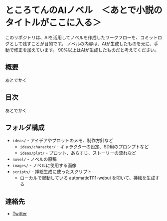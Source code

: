 # ところてんのAIノベル　＜あとで小説のタイトルがここに入る＞

このリポジトリは、AIを活用してノベルを作成したワークフローを、コミットログとして残すことが目的です。
ノベルの内容は、AIが生成したものを元に、手動で修正を加えています。
90%以上はAIが生成したものだと考えてください。

## 概要
あとでかく

## 目次
あとでかく

## フォルダ構成
- `ideas/`  - アイデアやプロットのメモ、制作方針など
  - `ideas/character/` - キャラクターの設定、SD用のプロンプトなど
  - `ideas/plot/` - プロット、あらすじ、ストーリーの流れなど
- `novel/` - ノベルの原稿
- `images/` - ノベルに使用する画像
- `scripts/` - 挿絵生成に使ったスクリプト
  - ローカルで起動している automatic1111-webui を叩いて、挿絵を生成する


## 連絡先
- [Twitter](https://twitter.com/tokoroten)